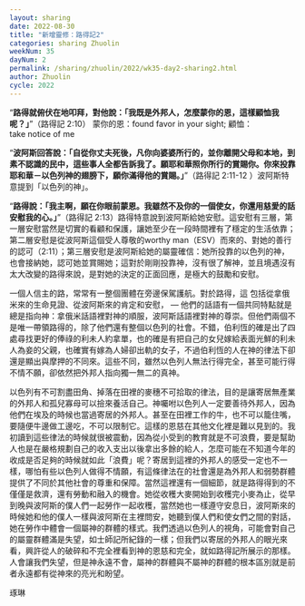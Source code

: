 ```yaml
---
layout: sharing
date: 2022-08-30
title: "新增靈修：路得記2"
categories: sharing Zhuolin
weekNum: 35
dayNum: 2
permalink: /sharing/zhuolin/2022/wk35-day2-sharing2.html
author: Zhuolin
cycle: 2022
---  
```


“**路得就俯伏在地叩拜，對他說：「我既是外邦人，怎麼蒙你的恩，這樣顧恤我呢？」**”（‭‭路得記‬ ‭2:10）‬ ‭蒙你的恩：found favor in your sight; 顧恤：take notice of me

“**波阿斯回答說：「自從你丈夫死後，凡你向婆婆所行的，並你離開父母和本地，到素不認識的民中，這些事人全都告訴我了。願耶和華照你所行的賞賜你。你來投靠耶和華－以色列神的翅膀下，願你滿得他的賞賜。」**”（‭‭路得記‬ ‭2:11-12‬ ）波阿斯特意提到「以色列的神」。

“**路得說：「我主啊，願在你眼前蒙恩。我雖然不及你的一個使女，你還用慈愛的話安慰我的心。」**”（路得記‬ ‭2:13）路得特意說到波阿斯給她安慰。這安慰有三層，第一層安慰當然是切實的看顧和保護，讓她至少在一段時間裡有了穩定的生活依靠；第二層安慰是從波阿斯這個受人尊敬的worthy man（ESV）而來的、對她的善行的認可（2:11）；第三層安慰是波阿斯給她的屬靈確信：她所投靠的以色列的神，也會接納她，認可她並賞賜她；這對於剛剛投靠神，沒有很了解神，並且境遇沒有太大改變的路得來說，是對她的決定的正面回應，是極大的鼓勵和安慰。

一個人信主的路，常常有一整個團體在旁邊保駕護航。對於路得，這 包括從拿俄米來的生命見證、從波阿斯來的肯定和安慰， — 他們的話語有一個共同特點就是總是指向神：拿俄米話語裡對神的順服，波阿斯話語裡對神的尊崇。但他們兩個不是唯一帶領路得的，除了他們還有整個以色列的社會。不錯，伯利恆的確是出了四處尋找更好的俸祿的利未人約拿單，也的確是有把自己的女兒嫁給表面光鮮的利未人為妾的父親，也確實有嫁為人婦卻出軌的女子，不過伯利恆的人在神的律法下卻還是顯出與摩押的不同來。這些不同，雖然以色列人無法行得完全，甚至可能行得不情不願，卻依然把外邦人指向獨一無二的真神。

以色列有不可割盡田角、掉落在田裡的麥穗不可拾取的律法，目的是讓寄居無產業的外邦人和孤兒寡母可以撿來養活自己。神囑咐以色列人一定要善待外邦人，因為他們在埃及的時候也當過寄居的外邦人。甚至在田裡工作的牛，也不可以籠住嘴，要隨便牛邊做工邊吃，不可以限制它。這樣的恩慈在其他文化裡是難以見到的。我初讀到這些律法的時候就很被震動，因為從小受到的教育就是不可浪費，要是幫助人也是在嚴格規劃自己的收入支出以後拿出多餘的給人，怎麼可能在不知道今年的收成是否足夠的時候就如此「浪費」呢？寄居到這裡的外邦人的感受一定也不一樣，哪怕有些以色列人做得不情願，有這條律法在的社會還是為外邦人和弱勢群體提供了不同於其他社會的尊重和保障。當然這裡還有一個細節，就是路得得到的不僅僅是救濟，還有勞動和融入的機會。她從收穫大麥開始到收穫完小麥為止，從早到晚與波阿斯的僕人們一起勞作一起收穫，當然她也一樣遵守安息日，波阿斯來的時候她和他的僕人一樣與波阿斯在主裡問安，她聽到僕人們和使女們之間的對話，她在勞作中體會一個屬神的群體的樣式。我們透過以色列人的視角，可能會對自己的屬靈群體滿是失望，如士師記所紀錄的一樣；但我們以寄居的外邦人的眼光來看，興許從人的破碎和不完全裡看到神的恩慈和完全，就如路得記所展示的那樣。人會讓我們失望，但是神永遠不會，屬神的群體與不屬神的群體的根本區別就是前者永遠都有從神來的亮光和盼望。

琢琳
